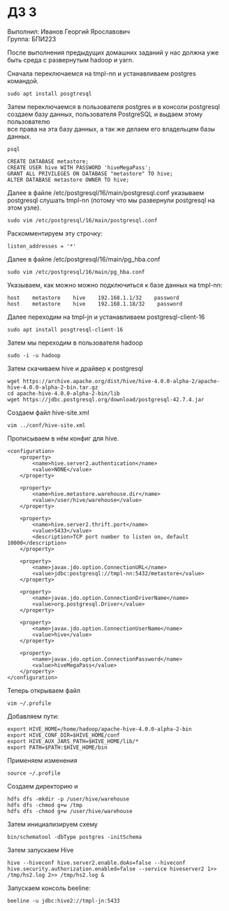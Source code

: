 # ДЗ 3

Выполнил: Иванов Георгий Ярославович \
Группа: БПИ223

После выполнения предыдущих домашних заданий у нас должна уже быть среда с развернутым hadoop и yarn.

Сначала переключаемся на tmpl-nn и устанавливаем postgres командой. 

```
sudo apt install posgtresql
```

Затем переключаемся в пользователя postgres и в консоли postgresql создаем базу данных, пользователя PostgreSQL и выдаем этому пользователю  
все права на эта базу данных, а так же делаем его владельцем базы данных. 

```
psql
```

```
CREATE DATABASE metastore;
CREATE USER hive WITH PASSWORD 'hiveMegaPass';
GRANT ALL PRIVILEGES ON DATABASE "metastore" TO hive;
ALTER DATABASE metastore OWNER TO hive;
```

Далее в файле /etc/postgresql/16/main/postgresql.conf указываем postgresql слушать tmpl-nn (потому что мы развернули postgresql на этом узле).
```
sudo vim /etc/postgresql/16/main/postgresql.conf
```

Раскомментируем эту строчку: 
```
listen_addresses = '*' 
```

Далее в файле /etc/postgresql/16/main/pg_hba.conf
```
sudo vim /etc/postgresql/16/main/pg_hba.conf
```

Указываем, как можно можно подключиться к базе данных на tmpl-nn: 
``` 
host    metastore    hive    192.168.1.1/32    password
host    metastore    hive    192.168.1.18/32    password
```

Далее переходим на tmpl-jn и устанавливаем postgresql-client-16 
``` 
sudo apt install posgtresql-client-16
```

Затем мы переходим в пользователя hadoop 
``` 
sudo -i -u hadoop
```

Затем скачиваем hive и драйвер к postgresql
``` 
wget https://archive.apache.org/dist/hive/hive-4.0.0-alpha-2/apache-hive-4.0.0-alpha-2-bin.tar.gz
cd apache-hive-4.0.0-alpha-2-bin/lib
wget https://jdbc.postgresql.org/download/postgresql-42.7.4.jar
```

Создаем файл hive-site.xml 
``` 
vim ../conf/hive-site.xml
```

Прописываем в нём конфиг для hive.
``` 
<configuration>
    <property>
        <name>hive.server2.authentication</name>
        <value>NONE</value>
    </property>
    
    <property>
        <name>hive.metastore.warehouse.dir</name>
        <value>/user/hive/warehouse</value>
    </property>
    
    <property>
        <name>hive.server2.thrift.port</name>
        <value>5433</value>
        <description>TCP port number to listen on, default 10000</description>
    </property>
    
    <property>
        <name>javax.jdo.option.ConnectionURL</name>
        <value>jdbc:postgresql://tmpl-nn:5432/metastore</value>
    </property>
    
    <property>
        <name>javax.jdo.option.ConnectionDriverName</name>
        <value>org.postgresql.Driver</value>
    </property>
    
    <property>
        <name>javax.jdo.option.ConnectionUserName</name>
        <value>hive</value>
    </property>
    
    <property>
        <name>javax.jdo.option.ConnectionPassword</name>
        <value>hiveMegaPass</value>
    </property>
</configuration>
```

Теперь открываем файл 
``` 
vim ~/.profile
```

Добавляем пути: 
``` 
export HIVE_HOME=/home/hadoop/apache-hive-4.0.0-alpha-2-bin
export HIVE_CONF_DIR=$HIVE_HOME/conf
export HIVE_AUX_JARS_PATH=$HIVE_HOME/lib/*
export PATH=$PATH:$HIVE_HOME/bin
```

Применяем изменения 
``` 
source ~/.profile
```

Создаем директорию и 
``` 
hdfs dfs -mkdir -p /user/hive/warehouse
hdfs dfs -chmod g+w /tmp
hdfs dfs -chmod g+w /user/hive/warehouse
```

Затем инициализируем схему
``` 
bin/schematool -dbType postgres -initSchema
```

Затем запускаем Hive 
``` 
hive --hiveconf hive.server2.enable.doAs=false --hiveconf hive.security.authorization.enabled=false --service hiveserver2 1>> /tmp/hs2.log 2>> /tmp/hs2.log &
```

Запускаем консоль beeline:
``` 
beeline -u jdbc:hive2://tmpl-jn:5433
```
